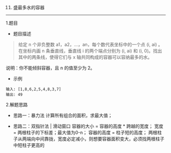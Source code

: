 11. 盛最多水的容器
---
1.题目
- 题目描述
>给定 n 个非负整数 a1，a2，...，an，每个数代表坐标中的一个点 (i, ai) 。在坐标内画 n 条垂直线，垂直线 i 的两个端点分别为 (i, ai) 和 (i, 0)。找出其中的两条线，使得它们与 x 轴共同构成的容器可以容纳最多的水。

说明：你不能倾斜容器，且 n 的值至少为 2。

- 示例
```
输入: [1,8,6,2,5,4,8,3,7]
输出: 49
```
2.解题思路
- 思路一：暴力法
计算所有组合的面积，求最大值；

- 思路二：双指针法 | 滑动窗口
容器的大小 = 容器的高度 * 跨越的宽度；
宽度 = 两根柱子的下标差；最大值为0-n；
容器的高度 = 柱子短的高度；
两根柱子从两端向中间靠拢，宽度必定减小，则想要容器面积变大，必须找两根柱子中短柱子更高的